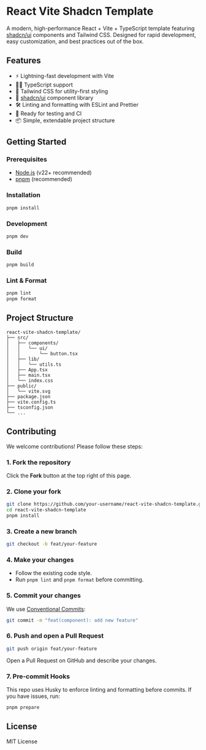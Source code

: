 # React Vite Shadcn Template

A modern, high-performance React + Vite + TypeScript template featuring [shadcn/ui](https://ui.shadcn.com/) components and Tailwind CSS. Designed for rapid development, easy customization, and best practices out of the box.

## Features

- ⚡️ Lightning-fast development with Vite
- 🧑‍💻 TypeScript support
- 🎨 Tailwind CSS for utility-first styling
- 🧩 [shadcn/ui](https://ui.shadcn.com/) component library
- 🛠️ Linting and formatting with ESLint and Prettier
- 🧪 Ready for testing and CI
- 📦 Simple, extendable project structure

## Getting Started

### Prerequisites

- [Node.js](https://nodejs.org/) (v22+ recommended)
- [pnpm](https://pnpm.io/) (recommended)

### Installation

```zsh
pnpm install
```

### Development

```zsh
pnpm dev
```

### Build

```zsh
pnpm build
```

### Lint & Format

```zsh
pnpm lint
pnpm format
```

## Project Structure

```
react-vite-shadcn-template/
├── src/
│   ├── components/
│   │   └── ui/
│   │       └── button.tsx
│   ├── lib/
│   │   └── utils.ts
│   ├── App.tsx
│   ├── main.tsx
│   └── index.css
├── public/
│   └── vite.svg
├── package.json
├── vite.config.ts
├── tsconfig.json
└── ...
```

## Contributing

We welcome contributions! Please follow these steps:

### 1. Fork the repository

Click the **Fork** button at the top right of this page.

### 2. Clone your fork

```zsh
git clone https://github.com/your-username/react-vite-shadcn-template.git
cd react-vite-shadcn-template
pnpm install
```

### 3. Create a new branch

```zsh
git checkout -b feat/your-feature
```

### 4. Make your changes

- Follow the existing code style.
- Run `pnpm lint` and `pnpm format` before committing.

### 5. Commit your changes

We use [Conventional Commits](https://www.conventionalcommits.org/):

```zsh
git commit -m "feat(component): add new feature"
```

### 6. Push and open a Pull Request

```zsh
git push origin feat/your-feature
```

Open a Pull Request on GitHub and describe your changes.

### 7. Pre-commit Hooks

This repo uses Husky to enforce linting and formatting before commits. If you have issues, run:

```zsh
pnpm prepare
```

## License

MIT License
